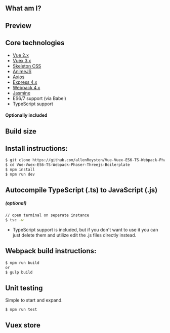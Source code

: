 ## What am I?

## Preview

## Core technologies
- [Vue 2.x](https://vuejs.org/) 
- [Vuex 3.x](https://github.com/vuejs/vuex)
- [Skeleton CSS](http://getskeleton.com/)
- [AnimeJS](http://animejs.com/)
- [Axios](https://github.com/axios/axios)
- [Express 4.x](https://expressjs.com/) 
- [Webpack 4.x](https://webpack.js.org/)
- [Jasmine](https://jasmine.github.io/)
- ES6/7 support (via Babel) 
- TypeScript support

#### Optionally included

## Build size


## Install instructions:
```sh
$ git clone https://github.com/allenRoyston/Vue-Vuex-ES6-TS-Webpack-Phaser-Threejs-Boilerplate.git
$ cd Vue-Vuex-ES6-TS-Webpack-Phaser-Threejs-Boilerplate
$ npm install
$ npm run dev
```

## Autocompile TypeScript (.ts) to JavaScript (.js)
##### (*optional*)
```sh
// open terminal on seperate instance
$ tsc -w
```
* TypeScript support is included, but if you don't want to use it you can just delete them and utilize edit the .js files directly instead.


## Webpack build instructions:
```sh
$ npm run build
or 
$ gulp build
```

## Unit testing
Simple to start and expand.  
```
$ npm run test
```

## Vuex store
